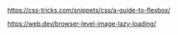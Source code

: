 https://css-tricks.com/snippets/css/a-guide-to-flexbox/

https://web.dev/browser-level-image-lazy-loading/